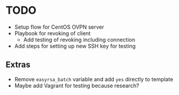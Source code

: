# TODO

* Setup flow for CentOS OVPN server
* Playbook for revoking of client
  * Add testing of revoking including connection
* Add steps for setting up new SSH key for testing

## Extras

* Remove `easyrsa_batch` variable and add `yes` directly to template
* Maybe add Vagrant for testing because research?
